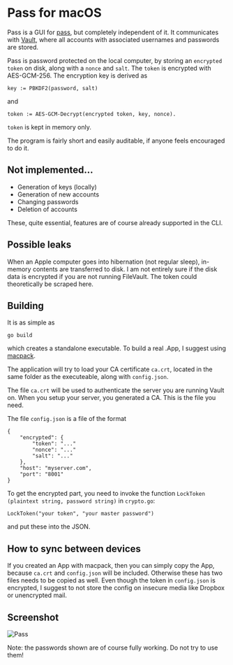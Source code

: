 # Pass for macOS

Pass is a GUI for [pass](https://github.com/grocid/pass), but completely independent of it. It communicates with [Vault](https://www.vaultproject.io), where all accounts with associated usernames and passwords are stored.

Pass is password protected on the local computer, by storing an `encrypted token` on disk, along with a `nonce` and `salt`. The `token` is encrypted with AES-GCM-256. The encryption key is derived as 

```key := PBKDF2(password, salt)``` 

and 

```token := AES-GCM-Decrypt(encrypted token, key, nonce).```

`token` is kept in memory only.

The program is fairly short and easily auditable, if anyone feels encouraged to do it.

## Not implemented...

 - Generation of keys (locally)
 - Generation of new accounts
 - Changing passwords
 - Deletion of accounts

These, quite essential, features are of course already supported in the CLI.

## Possible leaks

When an Apple computer goes into hibernation (not regular sleep), in-memory contents are transferred to disk. I am not entirely sure if the disk data is encrypted if you are not running FileVault. The token could theoretically be scraped here.

## Building

It is as simple as
```
go build
```
which creates a standalone executable. To build a real .App, I suggest using [macpack](https://github.com/murlokswarm/macpack).

The application will try to load your CA certificate `ca.crt`, located in the same folder as the executeable, along with `config.json`.

The file `ca.crt` will be used to authenticate the server you are running Vault on. When you setup your server, you generated a CA. This is the file you need.

The file `config.json` is a file of the format

```
{
	"encrypted": {
		"token": "..."
		"nonce": "..."
		"salt": "..."
	},
	"host": "myserver.com",
	"port": "8001"
}
```

To get the encrypted part, you need to invoke the function `LockToken (plaintext string, password string)` in `crypto.go`:

```
LockToken("your token", "your master password")
```

and put these into the JSON.

## How to sync between devices

If you created an App with macpack, then you can simply copy the App, because `ca.crt` and `config.json` will be included. Otherwise these has two files needs to be copied as well. Even though the token in `config.json` is encrypted, I suggest to not store the config on insecure media like Dropbox or unencrypted mail. 

## Screenshot

![Pass](pass.gif)

Note: the passwords shown are of course fully working. Do not try to use them!